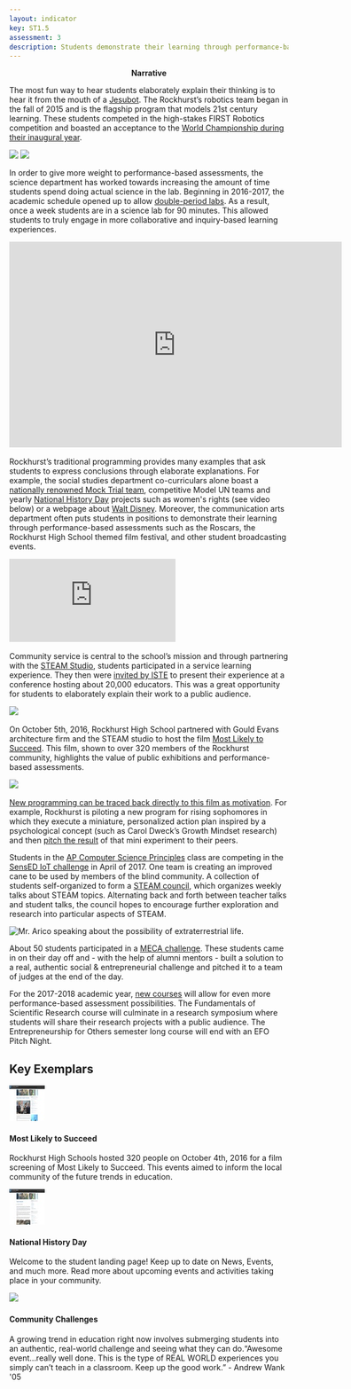 ```yaml
---
layout: indicator
key: ST1.5
assessment: 3
description: Students demonstrate their learning through performance-based assessments and express their conclusions through elaborated explanations of their thinking.
---
```

<p align="center">
<b>Narrative</b>
</p>

The most fun way to hear students elaborately explain their thinking is to hear it from the mouth of a [Jesubot](http://steam.rockhursths.edu/2016/08/20/Reflections-of-a-Jesubot.html). The Rockhurst’s robotics team began in the fall of 2015 and is the flagship program that models 21st century learning. These students competed in the high-stakes FIRST Robotics competition and boasted an acceptance to the [World Championship during their inaugural year](http://steam.rockhursths.edu/2016/04/12/Rookie-All-Star-Robotics.html). 

<div class="flex-wrapper">
  <img src="{{ site.baseurl }}/img/robotics-student-engineers.jpg">
  <img src="{{ site.baseurl }}/img/robotics-in-the-pit.jpg">
</div>

In order to give more weight to performance-based assessments, the science department has worked towards increasing the amount of time students spend doing actual science in the lab. Beginning in 2016-2017, the academic schedule opened up to allow [double-period labs](http://steam.rockhursths.edu/2017/01/26/Increasing-Laboratory-Time.html). As a result, once a week students are in a science lab for 90 minutes. This allowed students to truly engage in more collaborative and inquiry-based learning experiences. 

<iframe width="600" height="371" seamless frameborder="0" scrolling="no" src="https://docs.google.com/spreadsheets/d/1DukEa9uNOTR2zXDjrFgl6Y2eJde6U4IBzK4AszoHTRw/pubchart?oid=1983344515&amp;format=interactive"></iframe>

Rockhurst’s traditional programming provides many examples that ask students to express conclusions through elaborate explanations. For example, the social studies department co-curriculars alone boast a [nationally renowned Mock Trial team](https://www.facebook.com/RockhurstHigh/photos/a.220743781318984.54310.156062314453798/1155714567821896/?type=3&theater), competitive Model UN teams and yearly [National History Day](https://www.rockhursths.edu/pages/students/students---landing) projects such as women's rights (see video below) or a webpage about [Walt Disney](http://88929534.nhd.weebly.com/). Moreover, the communication arts department often puts students in positions to demonstrate their learning through performance-based assessments such as the Roscars, the Rockhurst High School themed film festival, and other student broadcasting events.

<div class="embed-container">
<iframe src="https://www.youtube.com/embed/zUIayLnDV9g" frameborder="0" allowfullscreen></iframe>
</div>


Community service is central to the school’s mission and through partnering with the [STEAM Studio](http://steam-studio.com/), students participated in a service learning experience. They then were [invited by ISTE](http://parseprofessor.blogspot.com/2016_07_01_archive.html) to present their experience at a conference hosting about 20,000 educators. This was a  great opportunity for students to elaborately explain their work to a public audience.

<div class="flex-wrapper">
  <img src="{{ site.baseurl }}/img/ISTEimage.JPG">
</div>

On October 5th, 2016, Rockhurst High School partnered with Gould Evans architecture firm and the STEAM studio to host the film [Most Likely to Succeed](http://steam.rockhursths.edu/2016/10/06/MLTS.html). This film, shown to over 320 members of the Rockhurst community, highlights the value of public exhibitions and performance-based assessments. 


<div class="flex-wrapper">
  <img src="{{ site.baseurl }}/img/indicators/st1.5a.jpg">
</div>


[New programming can be traced back directly to this film as motivation](http://steam.rockhursths.edu/2017/02/01/New-Courses.html). For example, Rockhurst is piloting a new program for rising sophomores in which they execute a miniature, personalized action plan inspired by a psychological concept (such as Carol Dweck’s Growth Mindset research) and then [pitch the result](http://steam.rockhursths.edu/2017/03/01/Life-Hacking.html) of that mini experiment to their peers.



Students in the [AP Computer Science Principles](http://steam.rockhursths.edu/2016/08/08/Computer-Science-2016.html) class are competing in the [SensED IoT challenge](http://steam.rockhursths.edu/2017/03/12/SensED-Design-Demo-Day-Project-Proposals-Submitted.html) in April of 2017. One team is creating an improved cane to be used by members of the blind community. A collection of students self-organized to form a [STEAM council](https://drive.google.com/file/d/0B1-JIRrX_4I5dXItM0R0U3Fab01hMjA2UlVrUFlXMDhCYUp3/view?usp=sharing), which organizes weekly talks about STEAM topics. Alternating back and forth between teacher talks and student talks, the council hopes to encourage further exploration and research into particular aspects of STEAM. 


<div class="flex-wrapper">
  <img src="{{ site.baseurl }}/img/STEAM Council.JPG" alt="Mr. Arico speaking about the possibility of extraterrestrial life." source="width: 50%;">
</div>

About 50 students participated in a [MECA challenge](http://steam.rockhursths.edu/2017/02/11/MECA-Challenge.html). These students came in on their day off and - with the help of alumni mentors - built a solution to a real, authentic social & entrepreneurial challenge and pitched it to a team of judges at the end of the day. 



For the 2017-2018 academic year, [new courses](http://steam.rockhursths.edu/2017/02/01/New-Courses.html) will allow for even more performance-based assessment possibilities. The Fundamentals of Scientific Research course will culminate in a research symposium where students will share their research projects with a public audience. The Entrepreneurship for Others semester long course will end with an EFO Pitch Night. 


## Key Exemplars

<div class="media well">
  <div class="media-left">
    <a href="http://steam.rockhursths.edu/2016/10/06/MLTS.html">
      <img class="media-object" src="/img/64/st1.2a.jpg">
    </a>
  </div>
  <div class="media-body">
    <h4 class="media-heading">Most Likely to Succeed</h4>
    <p>Rockhurst High Schools hosted 320 people on October 4th, 2016 for a film screening of Most Likely to Succeed. This events aimed to inform the local community of the future trends in education.</p>
  </div>
</div>

<div class="media well">
  <div class="media-left">
    <a href="https://www.rockhursths.edu/pages/students/students---landing">
      <img class="media-object" src="/img/64/st1.2b.jpg">
    </a>
  </div>
  <div class="media-body">
    <h4 class="media-heading">National History Day</h4>
    <p>Welcome to the student landing page! Keep up to date on News, Events, and much more.  Read more about upcoming events and activities taking place in your community.</p>
  </div>
</div>

<div class="media well">
  <div class="media-left">
    <a href="http://steam.rockhursths.edu/2017/02/27/Community-Challenges.html">
      <img class="media-object" src="/img/64/Winning Group.jpg">
    </a>
  </div>
  <div class="media-body">
    <h4 class="media-heading">Community Challenges</h4>
    <p>A growing trend in education right now involves submerging students into an authentic, real-world challenge and seeing what they can do.“Awesome event…really well done. This is the type of REAL WORLD experiences you simply can’t teach in a classroom. Keep up the good work.” - Andrew Wank '05</p>
  </div>
</div>
